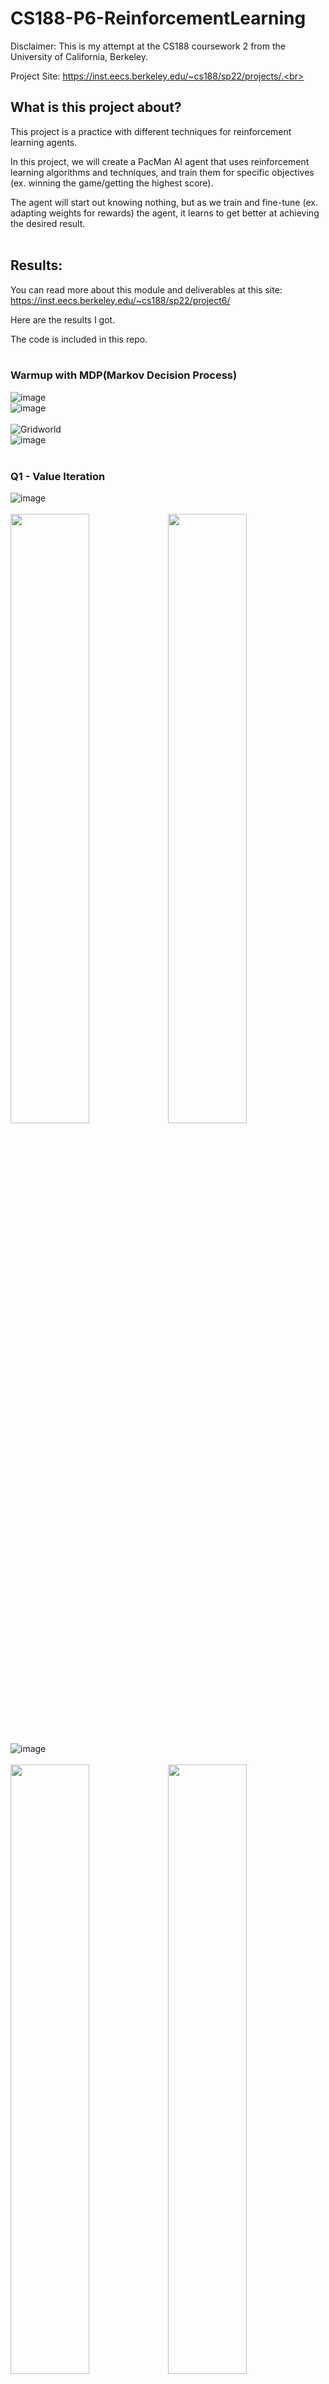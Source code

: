 # CS188-P6-ReinforcementLearning

Disclaimer: This is my attempt at the CS188 coursework 2 from the University of California, Berkeley.<br>

Project Site: https://inst.eecs.berkeley.edu/~cs188/sp22/projects/.<br><br>

## What is this project about?<br>

This project is a practice with different techniques for reinforcement learning agents.<br>

In this project, we will create a PacMan AI agent that uses reinforcement learning algorithms and techniques, and train them for specific objectives (ex. winning the game/getting the highest score).<br>

The agent will start out knowing nothing, but as we train and fine-tune (ex. adapting weights for rewards) the agent, it learns to get better at achieving the desired result.<br><br>

## Results:<br>

You can read more about this module and deliverables at this site: https://inst.eecs.berkeley.edu/~cs188/sp22/project6/<br>

Here are the results I got.<br>

The code is included in this repo.<br><br>

### Warmup with MDP(Markov Decision Process)
![image](https://user-images.githubusercontent.com/98131995/225820562-1663601a-e9ce-44ce-971f-19ce5dd5d97f.png)<br>
![image](https://user-images.githubusercontent.com/98131995/225820651-3f46fe07-fea9-4fd8-baa4-d5c9a88e8b59.png)<br><br>
![Gridworld](https://user-images.githubusercontent.com/98131995/225821743-8408a9b1-7cd0-47ca-8331-98b6ec614c40.gif)<br>
![image](https://user-images.githubusercontent.com/98131995/225821148-2078b6c8-56e8-4c2d-a97b-c4260f9a8e4e.png)<br><br>

### Q1 - Value Iteration<br>
![image](https://user-images.githubusercontent.com/98131995/234208460-3b935328-b928-4ae6-965b-236b3c5eab03.png)<br><br>
<img src="https://user-images.githubusercontent.com/98131995/225823541-962e0a37-2eb1-4238-b90e-449f4ff059c3.png" width=50% height=50%><img src="https://user-images.githubusercontent.com/98131995/225823063-b59e39e6-6d87-43bd-9411-614a8cef54f4.png" width=50% height=50%><br><br>
![image](https://user-images.githubusercontent.com/98131995/234208819-6f0c3801-d1a5-4f1e-8375-f2d63b2b27e3.png)<br><br>
<img src="https://user-images.githubusercontent.com/98131995/225823586-1c8830ba-c32c-46b3-8dc8-932b229c7008.png" width=50% height=50%><img src="https://user-images.githubusercontent.com/98131995/225823878-678e17ab-ebd8-486c-9116-7525bae39a9c.png" width=50% height=50%><br><br>

### Q2 - Policies<br>
![image](https://user-images.githubusercontent.com/98131995/225827152-8412bec2-a79e-4cc7-b685-de2d4ba9a991.png)<br>
![image](https://user-images.githubusercontent.com/98131995/225827190-ea10f601-f7fb-466c-928d-f94d7c57c8c4.png)<br><br>

![image](https://user-images.githubusercontent.com/98131995/234256017-93338254-6bbb-4ae0-9d2f-781e0ec1d7a5.png)<br>
![image](https://user-images.githubusercontent.com/98131995/234258493-23174b5c-3d83-467a-8b74-14f99fc95722.png)<br>
<img src="https://user-images.githubusercontent.com/98131995/234256273-117899fe-fcbe-4fea-b1eb-6a6a06805fe7.png" width=50% height=50%><img src="https://user-images.githubusercontent.com/98131995/234256460-6dd13725-f64c-475c-a9bd-3ffa25b8b43b.png" width=50% height=50%><br><br>

![image](https://user-images.githubusercontent.com/98131995/234259307-6148dd0a-46f7-4589-a64b-7a6a4897f279.png)<br>
<img src="https://user-images.githubusercontent.com/98131995/234259492-637dad95-8ae4-481c-ad34-9d4b2f7be25f.png" width=50% height=50%><img src="https://user-images.githubusercontent.com/98131995/234259568-bf8ea6b6-dda3-42e4-9f56-e12314e5690e.png" width=50% height=50%><br><br>


![image](https://user-images.githubusercontent.com/98131995/225827737-4fa8fd4d-5f5f-4db1-9f32-7cf6ea15cae3.png)<br>
<img src="https://user-images.githubusercontent.com/98131995/225829582-184692f1-2ce1-422d-a930-49906db63f93.png" width=50% height=50%><img src="https://user-images.githubusercontent.com/98131995/225829709-b83261a6-0ae0-4c02-a771-dd00c212adaa.png" width=50% height=50%><br>


### Q3 - Q-Learning<br>
![image](https://user-images.githubusercontent.com/98131995/225831054-75f893f9-0bd8-453d-bc90-3eae9b5f0a4c.png)<br>
![image](https://user-images.githubusercontent.com/98131995/225831218-9c9bc99a-d761-4984-a83f-58fd18cf4543.png)<br>
![image](https://user-images.githubusercontent.com/98131995/225831350-3035e5d2-bebc-404e-93ca-28e940d0f557.png)<br><br>

### Q4 - Epsilon Greedy<br>
![image](https://user-images.githubusercontent.com/98131995/225831658-98a4d8db-38a4-4e44-b2f6-32497a64a2b4.png)<br><br>

### Q5 - Q-Learning and Pacman<br>
After 10 training sessions:<br>
![image](https://user-images.githubusercontent.com/98131995/225833590-366f36d2-347e-44dd-a814-ed755c4eb36c.png)<br><br>
After 2000 training sessions:<br>
![image](https://user-images.githubusercontent.com/98131995/225833793-96c1a804-80f3-4fdb-8915-691b30bcbc1c.png)<br><br>

### Q6 - Approximate Q-Learning<br>
![image](https://user-images.githubusercontent.com/98131995/225834168-fc3cad95-78d5-4ba3-999f-b7cd45d17e3a.png)<br><br>
![Approximate Q-Learning](https://user-images.githubusercontent.com/98131995/225861305-789c83dc-0668-4974-81bf-2072496591c6.gif)<br><br>
<img src="https://user-images.githubusercontent.com/98131995/225857647-88cfde9d-d790-40c1-9cf6-89c619a0a635.png" width=50% height=50%><img src="https://user-images.githubusercontent.com/98131995/225857867-f528aa0b-ca2f-4d51-a3cf-bcdd37de9346.png" width=50% height=50%><br>
<img src="https://user-images.githubusercontent.com/98131995/225858011-93c22b52-2637-4e0a-9452-463d497e0487.png" width=50% height=50%><img src="https://user-images.githubusercontent.com/98131995/225859558-b48f1093-fd35-4f9d-9fea-a4a498dadd21.png" width=50% height=50%><br><br>
![image](https://user-images.githubusercontent.com/98131995/225859892-6d5a91a1-313f-411e-95bd-3ed0aec0ee39.png)<br><br>

